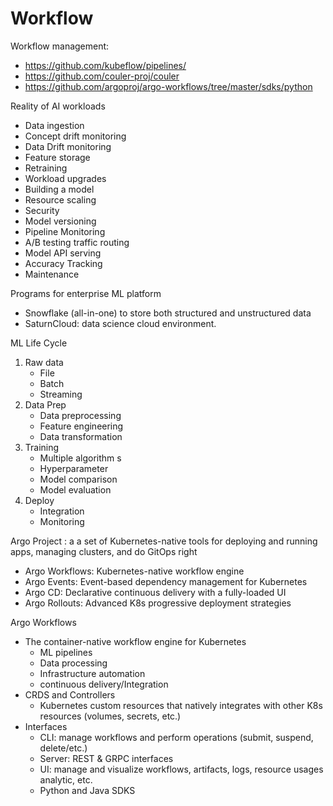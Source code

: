 # Workflow

Workflow management: 
* https://github.com/kubeflow/pipelines/
* https://github.com/couler-proj/couler
* https://github.com/argoproj/argo-workflows/tree/master/sdks/python



Reality of AI workloads
* Data ingestion 
* Concept drift monitoring 
* Data Drift monitoring 
* Feature storage 
* Retraining 
* Workload upgrades 
* Building a model 
* Resource scaling 
* Security 
* Model versioning 
* Pipeline Monitoring 
* A/B testing traffic routing
* Model API serving 
* Accuracy Tracking 
* Maintenance 

Programs for enterprise ML platform
* Snowflake (all-in-one) to store both structured and unstructured data
* SaturnCloud: data science cloud environment. 


ML Life Cycle 
1. Raw data 
    * File 
	* Batch 
	* Streaming
2. Data Prep 
	* Data preprocessing
	* Feature engineering 
	* Data transformation
3. Training 
	* Multiple algorithm s
	* Hyperparameter 
	* Model comparison 
	* Model evaluation
4. Deploy
	* Integration
	* Monitoring



Argo Project : a a set of Kubernetes-native tools for deploying and running apps, managing clusters, and do GitOps right 
* Argo Workflows: Kubernetes-native workflow engine 
* Argo Events: Event-based dependency management for Kubernetes 
* Argo CD: Declarative continuous delivery with a fully-loaded UI
* Argo Rollouts: Advanced K8s progressive deployment strategies 

Argo Workflows 
* The container-native workflow engine for Kubernetes 
	* ML pipelines 
	* Data processing
	* Infrastructure automation
	* continuous delivery/Integration
* CRDS and Controllers
	* Kubernetes custom resources that natively integrates with other K8s resources (volumes, secrets, etc.)
* Interfaces
	* CLI: manage workflows and perform operations (submit, suspend, delete/etc.)
	* Server: REST & GRPC interfaces
	* UI: manage and visualize workflows, artifacts, logs, resource usages analytic, etc.
	* Python and Java SDKS